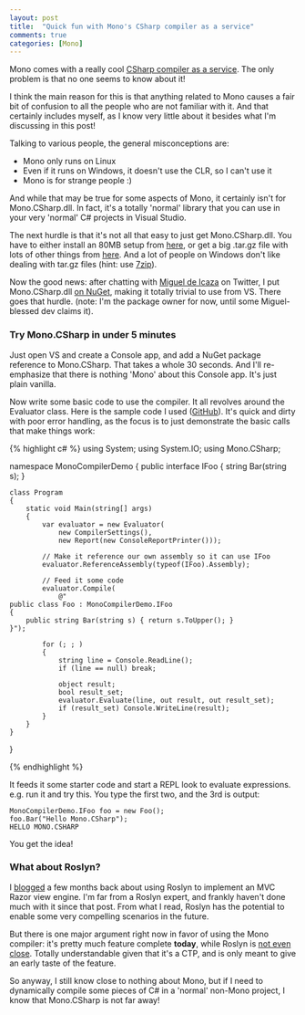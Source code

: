 ```yaml
---
layout: post
title:  "Quick fun with Mono's CSharp compiler as a service"
comments: true
categories: [Mono]
---
```



Mono comes with a really cool [CSharp compiler as a service](http://www.mono-project.com/CSharp_Compiler). The only problem is that no one seems to know about it!

I think the main reason for this is that anything related to Mono causes a fair bit of confusion to all the people who are not familiar with it. And that certainly includes myself, as I know very little about it besides what I'm discussing in this post!

Talking to various people, the general misconceptions are:

- Mono only runs on Linux  
- Even if it runs on Windows, it doesn't use the CLR, so I can't use it  
- Mono is for strange people :)




And while that may be true for some aspects of Mono, it certainly isn't for Mono.CSharp.dll. In fact, it's a totally 'normal' library that you can use in your very 'normal' C# projects in Visual Studio.

The next hurdle is that it's not all that easy to just get Mono.CSharp.dll. You have to either install an 80MB setup from [here](http://www.go-mono.com/mono-downloads/download.html), or get a big .tar.gz file with lots of other things from [here](http://mono.ximian.com/daily/monocharge-latest.tar.gz). And a lot of people on Windows don't like dealing with tar.gz files (hint: use [7zip](http://www.7-zip.org/)).

Now the good news: after chatting with [Miguel de Icaza](https://twitter.com/#!/migueldeicaza) on Twitter, I put Mono.CSharp.dll [on NuGet](https://nuget.org/packages/Mono.CSharp), making it totally trivial to use from VS. There goes that hurdle. (note: I'm the package owner for now, until some Miguel-blessed dev claims it).

### Try Mono.CSharp in under 5 minutes

Just open VS and create a Console app, and add a NuGet package reference to Mono.CSharp. That takes a whole 30 seconds. And I'll re-emphasize that there is nothing 'Mono' about this Console app. It's just plain vanilla.

Now write some basic code to use the compiler. It all revolves around the Evaluator class. Here is the sample code I used ([GitHub](https://github.com/davidebbo/MonoCompilerDemo)). It's quick and dirty with poor error handling, as the focus is to just demonstrate the basic calls that make things work:

{% highlight c# %}
using System;
using System.IO;
using Mono.CSharp;

namespace MonoCompilerDemo
{
    public interface IFoo { string Bar(string s); }

    class Program
    {
        static void Main(string[] args)
        {
            var evaluator = new Evaluator(
                new CompilerSettings(),
                new Report(new ConsoleReportPrinter()));

            // Make it reference our own assembly so it can use IFoo
            evaluator.ReferenceAssembly(typeof(IFoo).Assembly);

            // Feed it some code
            evaluator.Compile(
                @"
    public class Foo : MonoCompilerDemo.IFoo
    {
        public string Bar(string s) { return s.ToUpper(); }
    }");

            for (; ; )
            {
                string line = Console.ReadLine();
                if (line == null) break;

                object result;
                bool result_set;
                evaluator.Evaluate(line, out result, out result_set);
                if (result_set) Console.WriteLine(result);
            }
        }
    }
}

{% endhighlight %}

It feeds it some starter code and start a REPL look to evaluate expressions. e.g. run it and try this. You type the first two, and the 3rd is output:

```
MonoCompilerDemo.IFoo foo = new Foo();
foo.Bar("Hello Mono.CSharp");
HELLO MONO.CSHARP

```

You get the idea!

### What about Roslyn?

I [blogged](http://blog.davidebbo.com/2011/10/using-roslyn-to-implement-mvc-razor.html) a few months back about using Roslyn to implement an MVC Razor view engine. I'm far from a Roslyn expert, and frankly haven't done much with it since that post. From what I read, Roslyn has the potential to enable some very compelling scenarios in the future.

But there is one major argument right now in favor of using the Mono compiler: it's pretty much feature complete **today**, while Roslyn is [not even close](http://social.msdn.microsoft.com/Forums/en-US/roslyn/thread/f5adeaf0-49d0-42dc-861b-0f6ffd731825). Totally understandable given that it's a CTP, and is only meant to give an early taste of the feature.

So anyway, I still know close to nothing about Mono, but if I need to dynamically compile some pieces of C# in a 'normal' non-Mono project, I know that Mono.CSharp is not far away!

